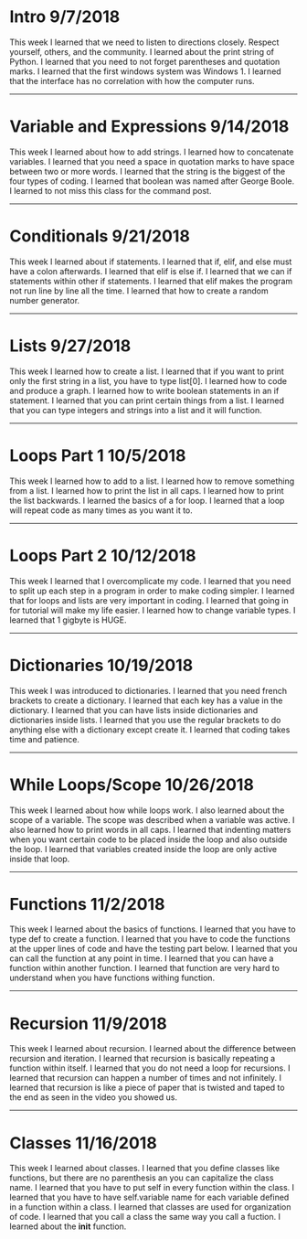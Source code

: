 # Intro 9/7/2018

This week I learned that we need to listen to directions closely. Respect yourself, others, and the community. I learned about the print string of Python. I learned that you need to not forget parentheses and quotation marks. I learned that the first windows system was Windows 1. I learned that the interface has no correlation with how the computer runs.

---

# Variable and Expressions 9/14/2018

This week I learned about how to add strings. I learned how to concatenate variables. I learned that you need a space in quotation marks to have space between two or more words. I learned that the string is the biggest of the four types of coding. I learned that boolean was named after George Boole. I learned to not miss this class for the command post.

---

# Conditionals 9/21/2018

This week I learned about if statements. I learned that if, elif, and else must have a colon afterwards. I learned that elif is else if. I learned that we can if statements within other if statements. I learned that elif makes the program not run line by line all the time. I learned that how to create a random number generator.

---

# Lists 9/27/2018

This week I learned how to create a list. I learned that if you want to print only the first string in a list, you have to type list[0]. I learned how to code and produce a graph. I learned how to write boolean statements in an if statement. I learned that you can print certain things from a list. I learned that you can type integers and strings into a list and it will function.

---

# Loops Part 1 10/5/2018

This week I learned how to add to a list. I learned how to remove something from a list. I learned how to print the list in all caps. I learned how to print the list backwards. I learned the basics of a for loop. I learned that a loop will repeat code as many times as you want it to. 

---

# Loops Part 2 10/12/2018

This week I learned that I overcomplicate my code. I learned that you need to split up each step in a program in order to make coding simpler. I learned that for loops and lists are very important in coding. I learned that going in for tutorial will make my life easier. I learned how to change variable types. I learned that 1 gigbyte is HUGE.

---

# Dictionaries 10/19/2018

This week I was introduced to dictionaries. I learned that you need french brackets to create a dictionary. I learned that each key has a value in the dictionary. I learned that you can have lists inside dictionaries and dictionaries inside lists. I learned that you use the regular brackets to do anything else with a dictionary except create it. I learned that coding takes time and patience.

---

# While Loops/Scope 10/26/2018

This week I learned about how while loops work. I also learned about the scope of a variable. The scope was described when a variable was active. I also learned how to print words in all caps. I learned that indenting matters when you want certain code to be placed inside the loop and also outside the loop. I learned that variables created inside the loop are only active inside that loop.

---

# Functions 11/2/2018

This week I learned about the basics of functions. I learned that you have to type def to create a function. I learned that you have to code the functions at the upper lines of code and have the testing part below. I learned that you can call the function at any point in time. I learned that you can have a function within another function. I learned that function are very hard to understand when you have functions withing function.

---

# Recursion 11/9/2018

This week I learned about recursion. I learned about the difference between recursion and iteration. I learned that recursion is basically repeating a function within itself. I learned that you do not need a loop for recursions. I learned that recursion can happen a number of times and not infinitely. I learned that recursion is like a piece of paper that is twisted and taped to the end as seen in the video you showed us.

---

# Classes 11/16/2018

This week I learned about classes. I learned that you define classes like functions, but there are no parenthesis an you can capitalize the class name. I learned that you have to put self in every function within the class. I learned that you have to have self.variable name for each variable defined in a function within a class. I learned that classes are used for organization of code. I learned that you call a class the same way you call a fuction. I learned about the __init__ function.
